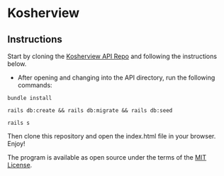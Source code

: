 # Kosherview 
## Instructions

Start by cloning the [Kosherview API Repo](https://github.com/luzybry94/kosherview-backend) and following the instructions below.

* After opening and changing into the API directory, run the following commands:
```
bundle install
```
```
rails db:create && rails db:migrate && rails db:seed
```
```
rails s
```

Then clone this repository and open the index.html file in your browser. Enjoy!

The program is available as open source under the terms of the [MIT License](https://opensource.org/licenses/MIT).
